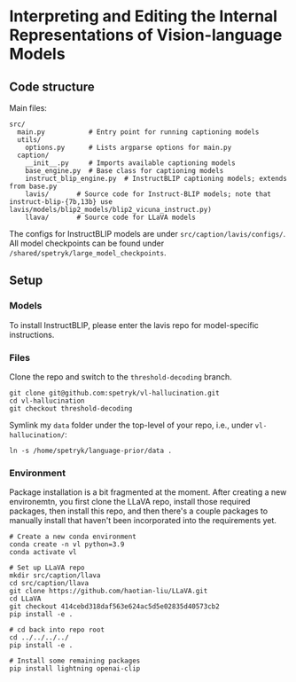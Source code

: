 # Interpreting and Editing the Internal Representations of Vision-language Models

## Code structure

Main files:
```
src/
  main.py           # Entry point for running captioning models
  utils/
    options.py      # Lists argparse options for main.py
  caption/
    __init__.py     # Imports available captioning models
    base_engine.py  # Base class for captioning models
    instruct_blip_engine.py  # InstructBLIP captioning models; extends from base.py
    lavis/       # Source code for Instruct-BLIP models; note that instruct-blip-{7b,13b} use lavis/models/blip2_models/blip2_vicuna_instruct.py)
    llava/       # Source code for LLaVA models
```

The configs for InstructBLIP models are under `src/caption/lavis/configs/`. All model checkpoints can be found under `/shared/spetryk/large_model_checkpoints`.


## Setup

### Models
To install InstructBLIP, please enter the lavis repo for model-specific instructions.

### Files
Clone the repo and switch to the `threshold-decoding` branch.
```
git clone git@github.com:spetryk/vl-hallucination.git
cd vl-hallucination
git checkout threshold-decoding
```

Symlink my `data` folder under the top-level of your repo, i.e., under `vl-hallucination/`:
```
ln -s /home/spetryk/language-prior/data .
```

### Environment

Package installation is a bit fragmented at the moment. After creating a new environemtn, you first clone the LLaVA repo, install those required packages, then install this repo, and then there's a couple packages to manually install that haven't been incorporated into the requirements yet.
```
# Create a new conda environment
conda create -n vl python=3.9
conda activate vl

# Set up LLaVA repo
mkdir src/caption/llava
cd src/caption/llava
git clone https://github.com/haotian-liu/LLaVA.git
cd LLaVA
git checkout 414cebd318daf563e624ac5d5e02835d40573cb2
pip install -e .

# cd back into repo root
cd ../../../../
pip install -e .

# Install some remaining packages
pip install lightning openai-clip
```

